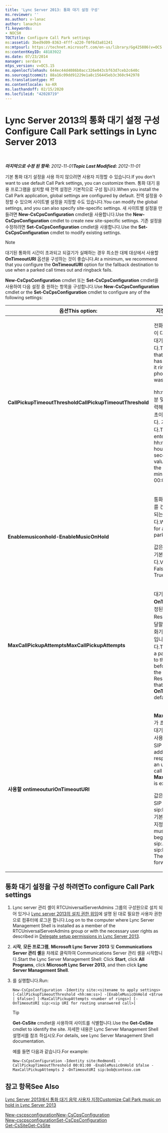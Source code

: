```yaml
---
title: 'Lync Server 2013: 통화 대기 설정 구성'
ms.reviewer: ''
ms.author: v-lanac
author: lanachin
f1.keywords:
- NOCSH
TOCTitle: Configure Call Park settings
ms:assetid: 3bed9d09-8363-4fff-a220-f0f6d3a81241
ms:mtpsurl: https://technet.microsoft.com/en-us/library/Gg425886(v=OCS.15)
ms:contentKeyID: 48183922
ms.date: 07/23/2014
manager: serdars
mtps_version: v=OCS.15
ms.openlocfilehash: 644ec44d4086b0acc326e043cbf63d7ceb2c640c
ms.sourcegitcommit: 88a16c09dd91229e1a8c156445eb3c360c942978
ms.translationtype: MT
ms.contentlocale: ko-KR
ms.lasthandoff: 02/15/2020
ms.locfileid: "42028719"
---
```

<div data-xmlns="http://www.w3.org/1999/xhtml">

<div class="topic" data-xmlns="http://www.w3.org/1999/xhtml" data-msxsl="urn:schemas-microsoft-com:xslt" data-cs="http://msdn.microsoft.com/">

<div data-asp="http://msdn2.microsoft.com/asp">

# <a name="configure-call-park-settings-in-lync-server-2013"></a><span data-ttu-id="f2f5d-102">Lync Server 2013의 통화 대기 설정 구성</span><span class="sxs-lookup"><span data-stu-id="f2f5d-102">Configure Call Park settings in Lync Server 2013</span></span>

</div>

<div id="mainSection">

<div id="mainBody">

<span> </span>

<span data-ttu-id="f2f5d-103">_**마지막으로 수정 된 항목:** 2012-11-01_</span><span class="sxs-lookup"><span data-stu-id="f2f5d-103">_**Topic Last Modified:** 2012-11-01_</span></span>

<span data-ttu-id="f2f5d-104">기본 통화 대기 설정을 사용 하지 않으려면 사용자 지정할 수 있습니다.</span><span class="sxs-lookup"><span data-stu-id="f2f5d-104">If you don't want to use default Call Park settings, you can customize them.</span></span> <span data-ttu-id="f2f5d-105">통화 대기 응용 프로그램을 설치할 때 전역 설정은 기본적으로 구성 됩니다.</span><span class="sxs-lookup"><span data-stu-id="f2f5d-105">When you install the Call Park application, global settings are configured by default.</span></span> <span data-ttu-id="f2f5d-106">전역 설정을 수정할 수 있으며 사이트별 설정을 지정할 수도 있습니다.</span><span class="sxs-lookup"><span data-stu-id="f2f5d-106">You can modify the global settings, and you can also specify site-specific settings.</span></span> <span data-ttu-id="f2f5d-107">새 사이트별 설정을 만들려면 **New-CsCpsConfiguration** cmdlet을 사용합니다.</span><span class="sxs-lookup"><span data-stu-id="f2f5d-107">Use the **New-CsCpsConfiguration** cmdlet to create new site-specific settings.</span></span> <span data-ttu-id="f2f5d-108">기존 설정을 수정하려면 **Set-CsCpsConfiguration** cmdlet을 사용합니다.</span><span class="sxs-lookup"><span data-stu-id="f2f5d-108">Use the **Set-CsCpsConfiguration** cmdlet to modify existing settings.</span></span>

<div>


> [!NOTE]  
> <span data-ttu-id="f2f5d-109">대기된 통화의 시간이 초과되고 되걸기가 실패하는 경우 최소한 대체 대상에서 사용할 <STRONG>OnTimeoutURI</STRONG> 옵션을 구성하는 것이 좋습니다.</span><span class="sxs-lookup"><span data-stu-id="f2f5d-109">At a minimum, we recommend that you configure the <STRONG>OnTimeoutURI</STRONG> option for the fallback destination to use when a parked call times out and ringback fails.</span></span>



</div>

<span data-ttu-id="f2f5d-110">**New-CsCpsConfiguration** cmdlet 또는 **Set-CsCpsConfiguration** cmdlet을 사용하여 다음 설정 중 원하는 항목을 구성합니다.</span><span class="sxs-lookup"><span data-stu-id="f2f5d-110">Use **New-CsCpsConfiguration** cmdlet or the **Set-CsCpsConfiguration** cmdlet to configure any of the following settings:</span></span>


<table>
<colgroup>
<col style="width: 50%" />
<col style="width: 50%" />
</colgroup>
<thead>
<tr class="header">
<th><span data-ttu-id="f2f5d-111">옵션</span><span class="sxs-lookup"><span data-stu-id="f2f5d-111">This option:</span></span></th>
<th><span data-ttu-id="f2f5d-112">지정 내용</span><span class="sxs-lookup"><span data-stu-id="f2f5d-112">Specifies this:</span></span></th>
</tr>
</thead>
<tbody>
<tr class="odd">
<td><p><span data-ttu-id="f2f5d-113"><strong>CallPickupTimeoutThreshold</strong></span><span class="sxs-lookup"><span data-stu-id="f2f5d-113"><strong>CallPickupTimeoutThreshold</strong></span></span></p></td>
<td><p><span data-ttu-id="f2f5d-114">전화를 받았던 전화기에 벨이 다시 울릴 때까지 통화를 대기하고 있는 시간입니다.</span><span class="sxs-lookup"><span data-stu-id="f2f5d-114">The amount of time that elapses after a call has been parked before it rings back to the phone where the call was answered.</span></span></p>
<p><span data-ttu-id="f2f5d-p102">hh:mm:ss 형식으로 시간, 분 및 초를 지정하여 값을 입력해야 합니다. 최소값은 10초이고 최대값은 10분입니다. 기본값은 00:01:30입니다.</span><span class="sxs-lookup"><span data-stu-id="f2f5d-p102">The value must be entered in the format hh:mm:ss to specify the hours, minutes, and seconds. The minimum value is 10 seconds, and the maximum value is 10 minutes. The default is 00:01:30.</span></span></p></td>
</tr>
<tr class="even">
<td><p><span data-ttu-id="f2f5d-118"><strong>Enablemusiconhold-</strong></span><span class="sxs-lookup"><span data-stu-id="f2f5d-118"><strong>EnableMusicOnHold</strong></span></span></p></td>
<td><p><span data-ttu-id="f2f5d-119">통화를 대기하는 동안 전화를 건 사람에게 음악이 재생되는지 여부입니다.</span><span class="sxs-lookup"><span data-stu-id="f2f5d-119">Whether music plays for a caller while a call is parked.</span></span></p>
<p><span data-ttu-id="f2f5d-p103">값은 True 또는 False이고, 기본값은 True입니다.</span><span class="sxs-lookup"><span data-stu-id="f2f5d-p103">Values are True or False. The default is True.</span></span></p></td>
</tr>
<tr class="odd">
<td><p><span data-ttu-id="f2f5d-122"><strong>MaxCallPickupAttempts</strong></span><span class="sxs-lookup"><span data-stu-id="f2f5d-122"><strong>MaxCallPickupAttempts</strong></span></span></p></td>
<td><p><span data-ttu-id="f2f5d-p104">대기된 통화를 <strong>OnTimeoutURI</strong>에 대해 지정된 대체 URI(Uniform Resource Identifier)에 전달할 때까지 해당 통화가 전화기에서 다시 울리는 횟수입니다. 기본값은 1입니다.</span><span class="sxs-lookup"><span data-stu-id="f2f5d-p104">The number of times a parked call rings back to the answering phone before it is forwarded to the fallback Uniform Resource Identifier (URI) that is specified for <strong>OnTimeoutURI</strong>. The default is 1.</span></span></p></td>
</tr>
<tr class="even">
<td><p><span data-ttu-id="f2f5d-125"><strong>사용할 ontimeouturi</strong></span><span class="sxs-lookup"><span data-stu-id="f2f5d-125"><strong>OnTimeoutURI</strong></span></span></p></td>
<td><p><span data-ttu-id="f2f5d-126"><strong>MaxCallPickupAttempts</strong>가 초과될 때 응답하지 않은 대기된 통화를 경로 지정할 사용자 또는 응답 그룹의 SIP 주소입니다.</span><span class="sxs-lookup"><span data-stu-id="f2f5d-126">The SIP address of the user or response group to which an unanswered parked call is routed when <strong>MaxCallPickupAttempts</strong> is exceeded.</span></span></p>
<p><span data-ttu-id="f2f5d-p105">값은 문자열 sip:로 시작하는 SIP URI여야 합니다(예: sip:bob@contoso.com). 기본적으로는 전달 주소가 지정되지 않습니다.</span><span class="sxs-lookup"><span data-stu-id="f2f5d-p105">Value must be a SIP URI beginning with the string sip:. For example, sip:bob@contoso.com. The default is no forwarding address.</span></span></p></td>
</tr>
</tbody>
</table>


<div>

## <a name="to-configure-call-park-settings"></a><span data-ttu-id="f2f5d-130">통화 대기 설정을 구성 하려면</span><span class="sxs-lookup"><span data-stu-id="f2f5d-130">To configure Call Park settings</span></span>

1.  <span data-ttu-id="f2f5d-131">Lync server 관리 셸이 RTCUniversalServerAdmins 그룹의 구성원으로 설치 되어 있거나 [Lync server 2013의 설치 권한 위임](lync-server-2013-delegate-setup-permissions.md)에 설명 된 대로 필요한 사용자 권한으로 컴퓨터에 로그온 합니다.</span><span class="sxs-lookup"><span data-stu-id="f2f5d-131">Log on to the computer where Lync Server Management Shell is installed as a member of the RTCUniversalServerAdmins group or with the necessary user rights as described in [Delegate setup permissions in Lync Server 2013](lync-server-2013-delegate-setup-permissions.md).</span></span>

2.  <span data-ttu-id="f2f5d-132">**시작**, **모든 프로그램**, **Microsoft Lync Server 2013** 및 **Communications Server 관리 셸**을 차례로 클릭하여 Communications Server 관리 셸을 시작합니다.</span><span class="sxs-lookup"><span data-stu-id="f2f5d-132">Start the Lync Server Management Shell: Click **Start**, click **All Programs**, click **Microsoft Lync Server 2013**, and then click **Lync Server Management Shell**.</span></span>

3.  <span data-ttu-id="f2f5d-133">를 실행합니다.</span><span class="sxs-lookup"><span data-stu-id="f2f5d-133">Run:</span></span>
    
        New-CsCpsConfiguration -Identity site:<sitename to apply settings> [-CallPickupTimeoutThreshold <hh:mm:ss>] -[EnableMusicOnHold <$true | $false>] [-MaxCallPickupAttempts <number of rings>] [-OnTimeoutURI sip:<sip URI for routing unanswered call>]
    
    <div>
    

    > [!TIP]  
    > <span data-ttu-id="f2f5d-134"><STRONG>Get-CsSite</STRONG> cmdlet을 사용하여 사이트를 식별합니다.</span><span class="sxs-lookup"><span data-stu-id="f2f5d-134">Use the <STRONG>Get-CsSite</STRONG> cmdlet to identify the site.</span></span> <span data-ttu-id="f2f5d-135">자세한 내용은 Lync Server Management Shell 설명서를 참조 하십시오.</span><span class="sxs-lookup"><span data-stu-id="f2f5d-135">For details, see Lync Server Management Shell documentation.</span></span>

    
    </div>
    
    <span data-ttu-id="f2f5d-136">예를 들면 다음과 같습니다.</span><span class="sxs-lookup"><span data-stu-id="f2f5d-136">For example:</span></span>
    
        New-CsCpsConfiguration -Identity site:Redmond1 -CallPickupTimeoutThreshold 00:01:00 -EnableMusicOnHold $false -MaxCallPickupAttempts 2 -OnTimeoutURI sip:bob@contoso.com

</div>

<div>

## <a name="see-also"></a><span data-ttu-id="f2f5d-137">참고 항목</span><span class="sxs-lookup"><span data-stu-id="f2f5d-137">See Also</span></span>


[<span data-ttu-id="f2f5d-138">Lync Server 2013에서 통화 대기 음악 사용자 지정</span><span class="sxs-lookup"><span data-stu-id="f2f5d-138">Customize Call Park music on hold in Lync Server 2013</span></span>](lync-server-2013-customize-call-park-music-on-hold.md)  


[<span data-ttu-id="f2f5d-139">New-cscpsconfiguration</span><span class="sxs-lookup"><span data-stu-id="f2f5d-139">New-CsCpsConfiguration</span></span>](https://docs.microsoft.com/powershell/module/skype/New-CsCpsConfiguration)  
[<span data-ttu-id="f2f5d-140">New-cscpsconfiguration</span><span class="sxs-lookup"><span data-stu-id="f2f5d-140">Set-CsCpsConfiguration</span></span>](https://docs.microsoft.com/powershell/module/skype/Set-CsCpsConfiguration)  
[<span data-ttu-id="f2f5d-141">Get-CsSite</span><span class="sxs-lookup"><span data-stu-id="f2f5d-141">Get-CsSite</span></span>](https://docs.microsoft.com/powershell/module/skype/Get-CsSite)  
  

</div>

</div>

<span> </span>

</div>

</div>

</div>


